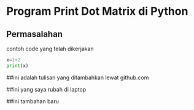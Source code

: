# **Program Print Dot Matrix di Python**

## Permasalahan

contoh code yang telah dikerjakan
```python
x=1+2
print(x)
```

##ini adalah tulisan yang ditambahkan lewat github.com

##ini yang saya rubah di laptop

##ini tambahan baru
